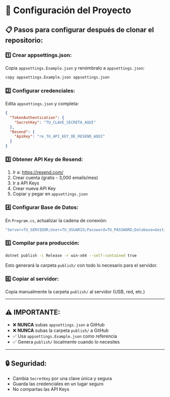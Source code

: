 # 🔧 Configuración del Proyecto

## 📋 Pasos para configurar después de clonar el repositorio:

### 1️⃣ **Crear appsettings.json:**

Copia `appsettings.Example.json` y renómbralo a `appsettings.json`:

```bash
copy appsettings.Example.json appsettings.json
```

### 2️⃣ **Configurar credenciales:**

Edita `appsettings.json` y completa:

```json
{
  "TokenAuthentication": {
    "SecretKey": "TU_CLAVE_SECRETA_AQUI"
  },
  "Resend": {
    "ApiKey": "re_TU_API_KEY_DE_RESEND_AQUI"
  }
}
```

### 3️⃣ **Obtener API Key de Resend:**

1. Ir a: https://resend.com/
2. Crear cuenta (gratis - 3,000 emails/mes)
3. Ir a API Keys
4. Crear nueva API Key
5. Copiar y pegar en `appsettings.json`

### 4️⃣ **Configurar Base de Datos:**

En `Program.cs`, actualizar la cadena de conexión:

```csharp
"Server=TU_SERVIDOR;User=TU_USUARIO;Password=TU_PASSWORD;Database=GestionComprasP;..."
```

### 5️⃣ **Compilar para producción:**

```bash
dotnet publish -c Release -r win-x64 --self-contained true
```

Esto generará la carpeta `publish/` con todo lo necesario para el servidor.

### 6️⃣ **Copiar al servidor:**

Copia manualmente la carpeta `publish/` al servidor (USB, red, etc.)

---

## ⚠️ **IMPORTANTE:**

- ❌ **NUNCA** subas `appsettings.json` a GitHub
- ❌ **NUNCA** subas la carpeta `publish/` a GitHub
- ✅ Usa `appsettings.Example.json` como referencia
- ✅ Genera `publish/` localmente cuando lo necesites

---

## 🔒 **Seguridad:**

- Cambia `SecretKey` por una clave única y segura
- Guarda las credenciales en un lugar seguro
- No compartas las API Keys

